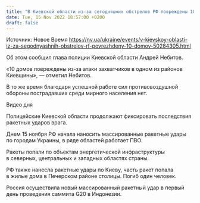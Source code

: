 ```yaml
---
title: "В Киевской области из-за сегодняшних обстрелов РФ повреждены 10 домов"
date: Tue, 15 Nov 2022 18:57:00 +0200
draft: false
---
```

Источник: Новое Время https://nv.ua/ukraine/events/v-kievskoy-oblasti-iz-za-segodnyashnih-obstrelov-rf-povrezhdeny-10-domov-50284305.html


 Об этом сообщил глава полиции Киевской области Андрей Небитов.

«10 домов повреждены из-за атаки захватчиков в одном из районов Киевщины», — отметил Небитов.

В то же время благодаря успешной работе сил противовоздушной обороны пострадавших среди мирного населения нет.

 Видео дня   

Полицейские Киевской области продолжают фиксировать последствия ракетных ударов врага.

Днем 15 ноября РФ начала наносить массированные ракетные удары по городам Украины, в ряде областей работает ПВО.

Ракеты попали по объектам энергетической инфраструктуры в северных, центральных и западных областях страны.

РФ также нанесла ракетные удары по Киеву, часть ракет попала в жилые дома в Печерском районе столицы. Погиб один человек.

Россия осуществила новый массированный ракетный удар в первый день проведения саммита G20 в Индонезии.
